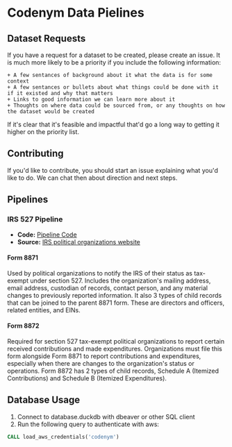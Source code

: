 # Codenym Data Pielines

## Dataset Requests

If you have a request for a dataset to be created, please create an issue.  It is much more likely to be a priority if you include the following information:

    + A few sentances of background about it what the data is for some context
    + A few sentances or bullets about what things could be done with it if it existed and why that matters
    + Links to good information we can learn more about it
    + Thoughts on where data could be sourced from, or any thoughts on how the dataset would be created

If it's clear that it's feasible and impactful that'd go a long way to getting it higher on the priority list.

## Contributing

If you'd like to contribute, you should start an issue explaining what you'd like to do.  We can chat then about direction and next steps.

## Pipelines 
### IRS 527 Pipeline

+ **Code:** [Pipeline Code](datanym/assets/IRS527)
+ **Source:** [IRS political organizations website](https://www.irs.gov/charities-non-profits/political-organizations/political-organization-filing-and-disclosure)

#### Form 8871

Used by political organizations to notify the IRS of their status as tax-exempt under section 527.  Includes the organization's mailing address, email address, custodian of records, contact person, and any material changes to previously reported information.  It also 3 types of child records that can be joined to the parent 8871 form.  These are directors and officers, related entities, and EINs.

#### Form 8872

Required for section 527 tax-exempt political organizations to report certain received contributions and made expenditures.  Organizations must file this form alongside Form 8871 to report contributions and expenditures, especially when there are changes to the organization's status or operations.  Form 8872 has 2 types of child records, Schedule A (Itemized Contributions) and Schedule B (Itemized Expenditures).

## Database Usage

1. Connect to database.duckdb with dbeaver or other SQL client
2. Run the following query to authenticate with aws:
```sql  
CALL load_aws_credentials('codenym')
```
